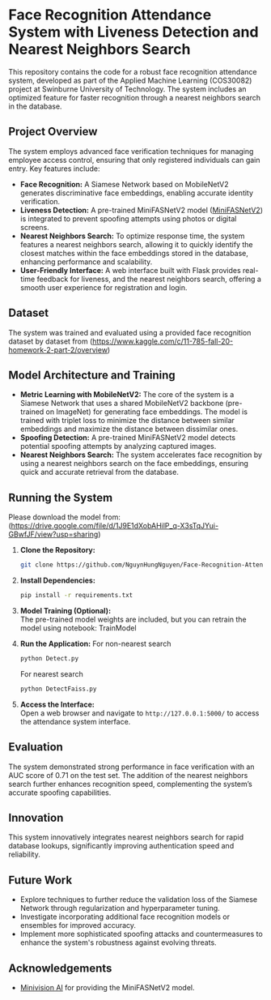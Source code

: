 # Face Recognition Attendance System with Liveness Detection and Nearest Neighbors Search

This repository contains the code for a robust face recognition attendance system, developed as part of the Applied Machine Learning (COS30082) project at Swinburne University of Technology. The system includes an optimized feature for faster recognition through a nearest neighbors search in the database.

## Project Overview

The system employs advanced face verification techniques for managing employee access control, ensuring that only registered individuals can gain entry. Key features include:

- **Face Recognition:** A Siamese Network based on MobileNetV2 generates discriminative face embeddings, enabling accurate identity verification.
- **Liveness Detection:** A pre-trained MiniFASNetV2 model ([MiniFASNetV2](https://github.com/minivision-ai/Silent-Face-Anti-Spoofing)) is integrated to prevent spoofing attempts using photos or digital screens.
- **Nearest Neighbors Search:** To optimize response time, the system features a nearest neighbors search, allowing it to quickly identify the closest matches within the face embeddings stored in the database, enhancing performance and scalability.
- **User-Friendly Interface:** A web interface built with Flask provides real-time feedback for liveness, and the nearest neighbors search, offering a smooth user experience for registration and login.

## Dataset

The system was trained and evaluated using a provided face recognition dataset by dataset from (https://www.kaggle.com/c/11-785-fall-20-homework-2-part-2/overview)

## Model Architecture and Training

- **Metric Learning with MobileNetV2:** The core of the system is a Siamese Network that uses a shared MobileNetV2 backbone (pre-trained on ImageNet) for generating face embeddings. The model is trained with triplet loss to minimize the distance between similar embeddings and maximize the distance between dissimilar ones.
- **Spoofing Detection:** A pre-trained MiniFASNetV2 model detects potential spoofing attempts by analyzing captured images.
- **Nearest Neighbors Search:** The system accelerates face recognition by using a nearest neighbors search on the face embeddings, ensuring quick and accurate retrieval from the database.

## Running the System
Please download the model from: (https://drive.google.com/file/d/1J9E1dXobAHilP_q-X3sTqJYui-GBwfJF/view?usp=sharing)
1. **Clone the Repository:**
   ```bash
   git clone https://github.com/NguynHungNguyen/Face-Recognition-Attendance-System-with-Liveness-Detection-and-Nearest-Neighbors-Search
   ```
2. **Install Dependencies:**
   ```bash
   pip install -r requirements.txt
   ```
3. **Model Training (Optional):**  
   The pre-trained model weights are included, but you can retrain the model using notebook: TrainModel

5. **Run the Application:**
   For non-nearest search
   ```bash
   python Detect.py
   ```
   
   For nearest search
   ```bash
   python DetectFaiss.py
   ```
7. **Access the Interface:**  
   Open a web browser and navigate to `http://127.0.0.1:5000/` to access the attendance system interface.

## Evaluation

The system demonstrated strong performance in face verification with an AUC score of 0.71 on the test set. The addition of the nearest neighbors search further enhances recognition speed, complementing the system’s accurate spoofing capabilities.

## Innovation

This system innovatively integrates nearest neighbors search for rapid database lookups, significantly improving authentication speed and reliability.

## Future Work

- Explore techniques to further reduce the validation loss of the Siamese Network through regularization and hyperparameter tuning.
- Investigate incorporating additional face recognition models or ensembles for improved accuracy.
- Implement more sophisticated spoofing attacks and countermeasures to enhance the system's robustness against evolving threats.

## Acknowledgements

- [Minivision AI](https://github.com/minivision-ai/Silent-Face-Anti-Spoofing) for providing the MiniFASNetV2 model.


